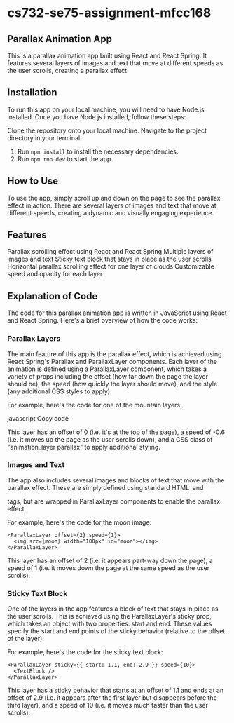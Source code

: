 # cs732-se75-assignment-mfcc168

## Parallax Animation App
This is a parallax animation app built using React and React Spring. It features several layers of images and text that move at different speeds as the user scrolls, creating a parallax effect.

## Installation
To run this app on your local machine, you will need to have Node.js installed. Once you have Node.js installed, follow these steps:

Clone the repository onto your local machine.
Navigate to the project directory in your terminal.
1. Run ```npm install``` to install the necessary dependencies.
2. Run ```npm run dev``` to start the app.
## How to Use
To use the app, simply scroll up and down on the page to see the parallax effect in action. There are several layers of images and text that move at different speeds, creating a dynamic and visually engaging experience.

## Features
Parallax scrolling effect using React and React Spring
Multiple layers of images and text
Sticky text block that stays in place as the user scrolls
Horizontal parallax scrolling effect for one layer of clouds
Customizable speed and opacity for each layer

## Explanation of Code
The code for this parallax animation app is written in JavaScript using React and React Spring. Here's a brief overview of how the code works:

### Parallax Layers
The main feature of this app is the parallax effect, which is achieved using React Spring's Parallax and ParallaxLayer components. Each layer of the animation is defined using a ParallaxLayer component, which takes a variety of props including the offset (how far down the page the layer should be), the speed (how quickly the layer should move), and the style (any additional CSS styles to apply).

For example, here's the code for one of the mountain layers:

javascript
Copy code
<ParallaxLayer offset={0} speed={-0.6}>
  <div className="animation_layer parallax" id="mountain3"></div>
</ParallaxLayer>
This layer has an offset of 0 (i.e. it's at the top of the page), a speed of -0.6 (i.e. it moves up the page as the user scrolls down), and a CSS class of "animation_layer parallax" to apply additional styling.

### Images and Text
The app also includes several images and blocks of text that move with the parallax effect. These are simply defined using standard HTML <img> and <div> tags, but are wrapped in ParallaxLayer components to enable the parallax effect.

For example, here's the code for the moon image:

```
<ParallaxLayer offset={2} speed={1}>
  <img src={moon} width="100px" id="moon"></img>
</ParallaxLayer>
```

This layer has an offset of 2 (i.e. it appears part-way down the page), a speed of 1 (i.e. it moves down the page at the same speed as the user scrolls).

### Sticky Text Block
One of the layers in the app features a block of text that stays in place as the user scrolls. This is achieved using the ParallaxLayer's sticky prop, which takes an object with two properties: start and end. These values specify the start and end points of the sticky behavior (relative to the offset of the layer).

For example, here's the code for the sticky text block:

```
<ParallaxLayer sticky={{ start: 1.1, end: 2.9 }} speed={10}>
  <TextBlock />
</ParallaxLayer>
```

This layer has a sticky behavior that starts at an offset of 1.1 and ends at an offset of 2.9 (i.e. it appears after the first layer but disappears before the third layer), and a speed of 10 (i.e. it moves much faster than the user scrolls).
